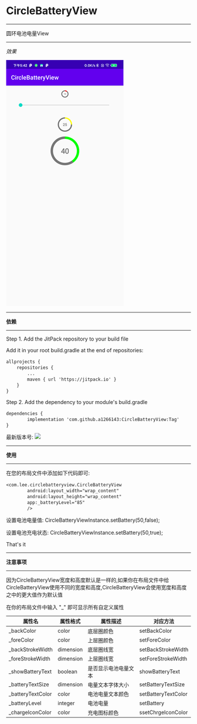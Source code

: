 # CircleBatteryView

***
圆环电池电量View
***

*效果*

![image](https://github.com/a1266143/CircleBatteryView/blob/master/image/example4.png)

***
**依赖**
***

Step 1. Add the JitPack repository to your build file

Add it in your root build.gradle at the end of repositories:
```
allprojects {
	repositories {
		...
		maven { url 'https://jitpack.io' }
	}
}
```

Step 2. Add the dependency to your module's build.gradle
```
dependencies {
	    implementation 'com.github.a1266143:CircleBatteryView:Tag'
}
```
最新版本号: [![](https://jitpack.io/v/a1266143/CircleBatteryView.svg)](https://jitpack.io/#a1266143/CircleBatteryView)

***
**使用**
***

在您的布局文件中添加如下代码即可:
```
<com.lee.circlebatteryview.CircleBatteryView
        android:layout_width="wrap_content"
        android:layout_height="wrap_content"
        app:_batteryLevel="85"
        />
```

设置电池电量值:
CircleBatteryViewInstance.setBattery(50,false);

设置电池充电状态:
CircleBatteryViewInstance.setBattery(50,true);

That's it

***
**注意事项**
***

因为CircleBatteryView宽度和高度默认是一样的,如果你在布局文件中给CircleBatteryView使用不同的宽度和高度,CircleBatteryView会使用宽度和高度之中的更大值作为默认值

在你的布局文件中输入 "_" 即可显示所有自定义属性

|属性名              |属性格式          | 属性描述     | 对应方法 |
| -----------------  | -------------- | ---------------- |----------------|
|_backColor        |color             | 底层圈颜色    |setBackColor|
|_foreColor         |color             | 上层圈颜色    |setForeColor|
|_backStrokeWidth|dimension | 底层圈线宽     |setBackStrokeWidth|
|_foreStrokeWidth|dimension  |上层圈线宽      |setForeStrokeWidth|
|_showBatteryText|boolean     |是否显示电池电量文本|showBatteryText|
|_batteryTextSize |dimension   | 电量文本字体大小 |setBatteryTextSize|
|_batteryTextColor|color          |电池电量文本颜色|setBatteryTextColor|
|_batteryLevel      |integer        |电池电量         |setBattery|
|_chargeIconColor |color        |充电图标颜色         |ssetChrgeIconColor|


